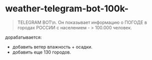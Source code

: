 # weather-telegram-bot-100k-

> TELEGRAM BOT\n. 
Он показывает информацию о ПОГОДЕ в городах РОССИИ с населением - > 100.000 человек.

дорабатывается:

- добавить ветер влажность + осадки.
- добавить еще 130 городов.
